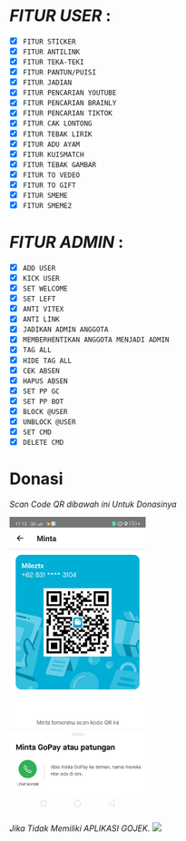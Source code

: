 #   *FITUR USER* :
 - [x] ```FITUR STICKER```
 - [x] ```FITUR ANTILINK```
 - [x] ```FITUR TEKA-TEKI```
 - [x] ```FITUR PANTUN/PUISI```
 - [x] ```FITUR JADIAN```
 - [x] ```FITUR PENCARIAN YOUTUBE```
 - [x] ```FITUR PENCARIAN BRAINLY```
 - [x] ```FITUR PENCARIAN TIKTOK```
 - [x] ```FITUR CAK LONTONG```
 - [x] ```FITUR TEBAK LIRIK```
 - [x] ```FITUR ADU AYAM```
 - [x] ```FITUR KUISMATCH```
 - [x] ```FITUR TEBAK GAMBAR```
 - [x] ```FITUR TO VEDEO```
 - [x] ```FITUR TO GIFT```
 - [x] ```FITUR SMEME```
 - [x] ```FITUR SMEME2```

#   *FITUR ADMIN* :
 - [x] ```ADD USER```
 - [x] ```KICK USER```
 - [x] ```SET WELCOME```
 - [x] ```SET LEFT```
 - [x] ```ANTI VITEX```
 - [x] ```ANTI LINK```
 - [x] ```JADIKAN ADMIN ANGGOTA```
 - [x] ```MEMBERHENTIKAN ANGGOTA MENJADI ADMIN```
 - [x] ```TAG ALL```
 - [x] ```HIDE TAG ALL```
 - [x] ```CEK ABSEN```
 - [x] ```HAPUS ABSEN```
 - [x] ```SET PP GC```
 - [x] ```SET PP BOT```
 - [x] ```BLOCK @USER```
 - [x] ```UNBLOCK @USER```
 - [x] ```SET CMD```
 - [x] ```DELETE CMD```

# Donasi
*Scan Code QR dibawah ini Untuk Donasinya*

 <img src="https://github.com/MrxMilzu/Zu.js/blob/main/Screenshot_2022-03-25-17-12-50-19_1c37ef63dcf02305cb94eec0e7b7412f.png" width="240" title="Menu" alt="Menu">
</p>

*Jika Tidak Memiliki APLIKASI GOJEK.*
[![](https://img.shields.io/badge/Dana-pay-white?logo=digital&logoColor=blue&labelColor=blue)](https://dana.me/083182423040)
